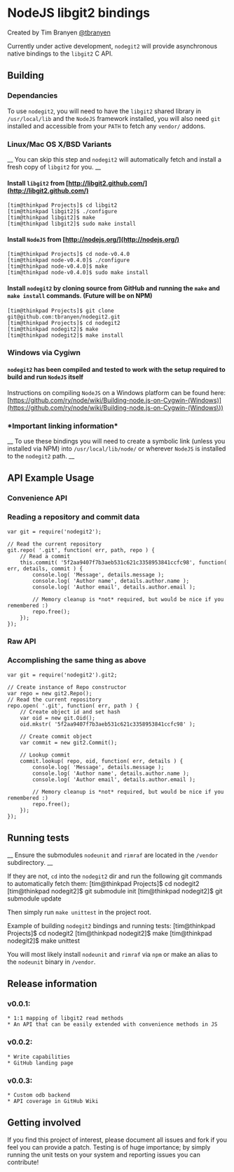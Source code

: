 NodeJS libgit2 bindings
=======================

Created by Tim Branyen [@tbranyen](http://twitter.com/tbranyen)

Currently under active development, `nodegit2` will provide asynchronous native bindings to the `libgit2` C API.

Building
--------

### Dependancies ###
To use `nodegit2`, you will need to have the `libgit2` shared library in `/usr/local/lib` and the `NodeJS`
framework installed, you will also need `git` installed and accessible from your `PATH` to fetch any `vendor/` addons.

### Linux/Mac OS X/BSD Variants ###
__ You can skip this step and `nodegit2` will automatically fetch and install a fresh copy of `libgit2` for you. __

#### Install `libgit2` from [http://libgit2.github.com/](http://libgit2.github.com/) ####

    [tim@thinkpad Projects]$ cd libgit2
    [tim@thinkpad libgit2]$ ./configure
    [tim@thinkpad libgit2]$ make 
    [tim@thinkpad libgit2]$ sudo make install

#### Install `NodeJS` from [http://nodejs.org/](http://nodejs.org/) ####

    [tim@thinkpad Projects]$ cd node-v0.4.0
    [tim@thinkpad node-v0.4.0]$ ./configure
    [tim@thinkpad node-v0.4.0]$ make 
    [tim@thinkpad node-v0.4.0]$ sudo make install

#### Install `nodegit2` by cloning source from __GitHub__ and running the `make` and `make install` commands.  (Future will be on NPM) ####

    [tim@thinkpad Projects]$ git clone git@github.com:tbranyen/nodegit2.git
    [tim@thinkpad Projects]$ cd nodegit2
    [tim@thinkpad nodegit2]$ make
    [tim@thinkpad nodegit2]$ make install

### Windows via Cygiwn ###

#### `nodegit2` has been compiled and tested to work with the setup required to build and run `NodeJS` itself ####

Instructions on compiling `NodeJS` on a Windows platform can be found here:
[https://github.com/ry/node/wiki/Building-node.js-on-Cygwin-(Windows)](https://github.com/ry/node/wiki/Building-node.js-on-Cygwin-(Windows\))

### \*Important linking information\* ###

__ To use these bindings you will need to create a symbolic link (unless you installed via NPM) into `/usr/local/lib/node/` or wherever `NodeJS` is installed to the `nodegit2` path. __

API Example Usage
-----------------

### Convenience API ###
### Reading a repository and commit data ###

    var git = require('nodegit2');
    
    // Read the current repository
    git.repo( '.git', function( err, path, repo ) {
        // Read a commit
        this.commit( '5f2aa9407f7b3aeb531c621c3358953841ccfc98', function( err, details, commit ) {
            console.log( 'Message', details.message );
            console.log( 'Author name', details.author.name );
            console.log( 'Author email', details.author.email );

            // Memory cleanup is *not* required, but would be nice if you remembered :)
            repo.free();
        });
    });

### Raw API ###
### Accomplishing the same thing as above ##

    var git = require('nodegit2').git2;
    
    // Create instance of Repo constructor
    var repo = new git2.Repo();
    // Read the current repository
    repo.open( '.git', function( err, path ) {
        // Create object id and set hash
        var oid = new git.Oid();
        oid.mkstr( '5f2aa9407f7b3aeb531c621c3358953841ccfc98' );

        // Create commit object
        var commit = new git2.Commit();

        // Lookup commit
        commit.lookup( repo, oid, function( err, details ) {
            console.log( 'Message', details.message );
            console.log( 'Author name', details.author.name );
            console.log( 'Author email', details.author.email );

            // Memory cleanup is *not* required, but would be nice if you remembered :)
            repo.free();
        });
    });

Running tests
-------------

__ Ensure the submodules `nodeunit` and `rimraf` are located in the `/vendor` subdirectory. __

If they are not, `cd` into the `nodegit2` dir and run the following git commands to automatically fetch them:
    [tim@thinkpad Projects]$ cd nodegit2
    [tim@thinkpad nodegit2]$ git submodule init
    [tim@thinkpad nodegit2]$ git submodule update 

Then simply run `make unittest` in the project root.

Example of building `nodegit2` bindings and running tests:
    [tim@thinkpad Projects]$ cd nodegit2
    [tim@thinkpad nodegit2]$ make
    [tim@thinkpad nodegit2]$ make unittest 

You will most likely install `nodeunit` and `rimraf` via `npm` or make an alias to the `nodeunit` binary in `/vendor`.

Release information
-------------------

### v0.0.1: ###
    * 1:1 mapping of libgit2 read methods
    * An API that can be easily extended with convenience methods in JS

### v0.0.2: ###
    * Write capabilities
    * GitHub landing page

### v0.0.3: ###
    * Custom odb backend
    * API coverage in GitHub Wiki

Getting involved
----------------

If you find this project of interest, please document all issues and fork if you feel you can provide a patch.  Testing is of huge importance; by simply running the unit tests on your system and reporting issues you can contribute!
